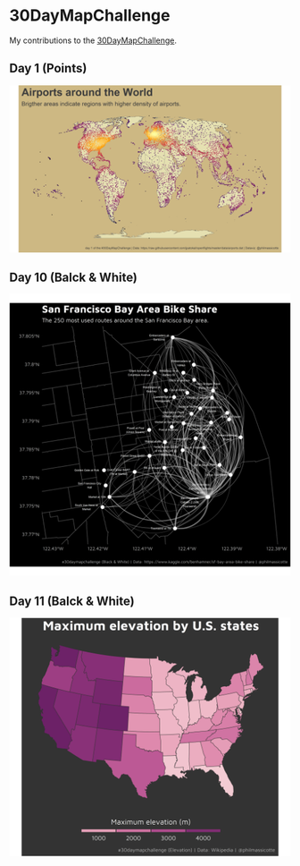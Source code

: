 # 30DayMapChallenge

My contributions to the [30DayMapChallenge](https://twitter.com/hashtag/30daymapchallenge?lang=en).

## Day 1 (Points)

![](graphs/day01.png)

## Day 10 (Balck & White)

![](graphs/day10.png)

## Day 11 (Balck & White)

![](graphs/day11.png)
